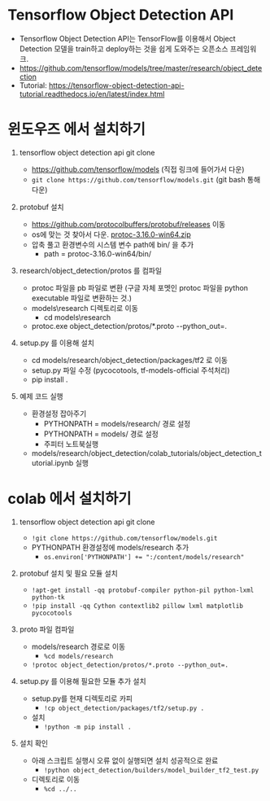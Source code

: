# Tensorflow Object Detection API
- Tensorflow Object Detection API는 TensorFlow를 이용해서 Object Detection 모델을 train하고 deploy하는 것을 쉽게 도와주는 오픈소스 프레임워크.
- https://github.com/tensorflow/models/tree/master/research/object_detection
- Tutorial: https://tensorflow-object-detection-api-tutorial.readthedocs.io/en/latest/index.html

# 윈도우즈 에서 설치하기

1. tensorflow object detection api git clone
    - https://github.com/tensorflow/models (직접 링크에 들어가서 다운)
    - `git clone https://github.com/tensorflow/models.git` (git bash 통해 다운)

2. protobuf 설치
    - https://github.com/protocolbuffers/protobuf/releases  이동
    - os에 맞는 것 찾아서 다운. [protoc-3.16.0-win64.zip](https://github.com/protocolbuffers/protobuf/releases/download/v3.14.0/protoc-3.14.0-win64.zip)
    - 압축 풀고 환경변수의 시스템 변수 path에 bin/ 을 추가
    	- path = protoc-3.16.0-win64/bin/ 
<!-- 		- 다음을 명령프롬프트에서 실행해서 cmd 재실행 안해도 되게 한다.
		- set path=%path%;C:\tools\protoc-3.17.3-win64\bin  -->

3. research/object_detection/protos 를 컴파일
    - protoc 파일을 pb 파일로 변환 (구글 자체 포멧인 protoc 파일을 python executable 파일로 변환하는 것.)
    - models\research 디렉토리로 이동
        - cd models\research
	- protoc.exe object_detection/protos/*.proto --python_out=.

4. setup.py 를 이용해 설치
    - cd models/research/object_detection/packages/tf2 로 이동
    - setup.py 파일 수정 (pycocotools, tf-models-official 주석처리)
	- pip install .
5. 예제 코드 실행
   - 환경설정 잡아주기
        - PYTHONPATH = models/research/ 경로 설정
        - PYTHONPATH = models/ 경로 설정
        - 주피터 노트북실행    
	- models/research/object_detection/colab_tutorials/object_detection_tutorial.ipynb 실행
	
# colab 에서 설치하기
1. tensorflow object detection api git clone 
    - `!git clone https://github.com/tensorflow/models.git`
    - PYTHONPATH 환경설정에 models/research 추가 
       - `os.environ['PYTHONPATH'] += ":/content/models/research"`
	
2. protobuf 설치 및 필요 모듈 설치
    - `!apt-get install -qq protobuf-compiler python-pil python-lxml python-tk`
    - `!pip install -qq Cython contextlib2 pillow lxml matplotlib pycocotools`

3. proto 파일 컴파일
    - models/research 경로로 이동
        - `%cd models/research`
    - `!protoc object_detection/protos/*.proto --python_out=.`
    
4. setup.py 를 이용해 필요한 모듈 추가 설치
    - setup.py를 현재 디렉토리로 카피
        - `!cp object_detection/packages/tf2/setup.py . `
    - 설치
        - `!python -m pip install . `
        
5. 설치 확인 
    - 아래 스크립트 실행시 오류 없이 실행되면 설치 성공적으로 완료
         - `!python object_detection/builders/model_builder_tf2_test.py`
    - 디렉토리로 이동
    	 - `%cd ../..`   
    		
